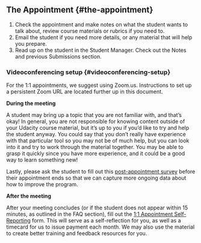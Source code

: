 ## The Appointment {#the-appointment}

1.  Check the appointment and make notes on what the student wants to talk about, review course materials or rubrics if you need to.
2.  Email the student if you need more details, or any material that will help you prepare.
3.  Read up on the student in the Student Manager. Check out the Notes and previous Submissions section.

### Videoconferencing setup {#videoconferencing-setup}

For the 1:1 appointments, we suggest using Zoom.us. Instructions to set up a persistent Zoom URL are located further up in this document.

**During the meeting**

A student may bring up a topic that you are not familiar with, and that’s okay! In general, you are not responsible for knowing content outside of your Udacity course material, but it’s up to you if you’d like to try and help the student anyway. You could say that you don’t really have experience with that particular tool so you may not be of much help, but you can look into it and try to work through the material together. You may be able to grasp it quickly since you have more experience, and it could be a good way to learn something new!

Lastly, please ask the student to fill out this [post-appointment survey](http://goo.gl/forms/NKxbl7wEl4) before their appointment ends so that we can capture more ongoing data about how to improve the program.

**After the meeting**

After your meeting concludes (or if the student does not appear within 15 minutes, as outlined in the FAQ section), fill out the [1:1 Appointment Self-Reporting](https://goo.gl/forms/Un6WTAlopI0B5vZD3) form. This will serve as a self-reflection for you, as well as a timecard for us to issue payment each month. We may also use the material to create better training and feedback resources for you.